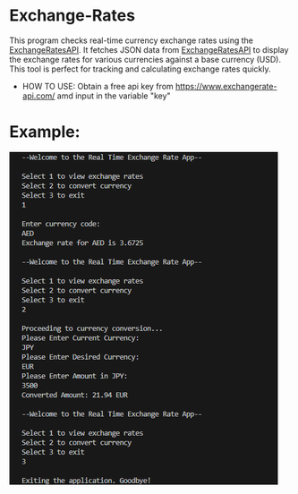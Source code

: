 # Exchange-Rates
This program checks real-time currency exchange rates using the [ExchangeRatesAPI](https://www.exchangerate-api.com/). It fetches JSON data from [ExchangeRatesAPI](https://www.exchangerate-api.com/) to display the exchange rates for various currencies against a base currency (USD). This tool is perfect for tracking and calculating exchange rates quickly.

- HOW TO USE:
    Obtain a free api key from https://www.exchangerate-api.com/ amd input in the variable "key"



# Example:

![alt text](image.png)


